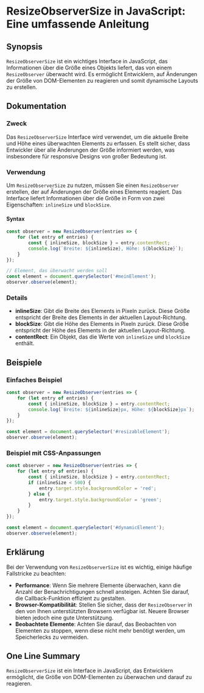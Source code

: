 <!--
Meta Description: # ResizeObserverSize in JavaScript: Eine umfassende Anleitung ## Synopsis `ResizeObserverSize` ist ein wichtiges Interface in JavaScript, das Informat...
Meta Keywords: der, die, von, inlinesize, const
-->

# ResizeObserverSize in JavaScript: Eine umfassende Anleitung

## Synopsis
`ResizeObserverSize` ist ein wichtiges Interface in JavaScript, das Informationen über die Größe eines Objekts liefert, das von einem `ResizeObserver` überwacht wird. Es ermöglicht Entwicklern, auf Änderungen der Größe von DOM-Elementen zu reagieren und somit dynamische Layouts zu erstellen.

## Dokumentation
### Zweck
Das `ResizeObserverSize` Interface wird verwendet, um die aktuelle Breite und Höhe eines überwachten Elements zu erfassen. Es stellt sicher, dass Entwickler über alle Änderungen der Größe informiert werden, was insbesondere für responsive Designs von großer Bedeutung ist.

### Verwendung
Um `ResizeObserverSize` zu nutzen, müssen Sie einen `ResizeObserver` erstellen, der auf Änderungen der Größe eines Elements reagiert. Das Interface liefert Informationen über die Größe in Form von zwei Eigenschaften: `inlineSize` und `blockSize`.

#### Syntax
```javascript
const observer = new ResizeObserver(entries => {
    for (let entry of entries) {
        const { inlineSize, blockSize } = entry.contentRect;
        console.log(`Breite: ${inlineSize}, Höhe: ${blockSize}`);
    }
});

// Element, das überwacht werden soll
const element = document.querySelector('#meinElement');
observer.observe(element);
```

### Details
- **inlineSize**: Gibt die Breite des Elements in Pixeln zurück. Diese Größe entspricht der Breite des Elements in der aktuellen Layout-Richtung.
- **blockSize**: Gibt die Höhe des Elements in Pixeln zurück. Diese Größe entspricht der Höhe des Elements in der aktuellen Layout-Richtung.
- **contentRect**: Ein Objekt, das die Werte von `inlineSize` und `blockSize` enthält.

## Beispiele
### Einfaches Beispiel
```javascript
const observer = new ResizeObserver(entries => {
    for (let entry of entries) {
        const { inlineSize, blockSize } = entry.contentRect;
        console.log(`Breite: ${inlineSize}px, Höhe: ${blockSize}px`);
    }
});

const element = document.querySelector('#resizableElement');
observer.observe(element);
```

### Beispiel mit CSS-Anpassungen
```javascript
const observer = new ResizeObserver(entries => {
    for (let entry of entries) {
        const { inlineSize, blockSize } = entry.contentRect;
        if (inlineSize < 500) {
            entry.target.style.backgroundColor = 'red';
        } else {
            entry.target.style.backgroundColor = 'green';
        }
    }
});

const element = document.querySelector('#dynamicElement');
observer.observe(element);
```

## Erklärung
Bei der Verwendung von `ResizeObserverSize` ist es wichtig, einige häufige Fallstricke zu beachten:
- **Performance**: Wenn Sie mehrere Elemente überwachen, kann die Anzahl der Benachrichtigungen schnell ansteigen. Achten Sie darauf, die Callback-Funktion effizient zu gestalten.
- **Browser-Kompatibilität**: Stellen Sie sicher, dass der `ResizeObserver` in den von Ihnen unterstützten Browsern verfügbar ist. Neuere Browser bieten jedoch eine gute Unterstützung.
- **Beobachtete Elemente**: Achten Sie darauf, das Beobachten von Elementen zu stoppen, wenn diese nicht mehr benötigt werden, um Speicherlecks zu vermeiden.

## One Line Summary
`ResizeObserverSize` ist ein Interface in JavaScript, das Entwicklern ermöglicht, die Größe von DOM-Elementen zu überwachen und darauf zu reagieren.